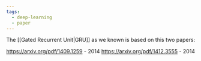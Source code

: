 ```yaml
---
tags:
  - deep-learning
  - paper
---
```

The [[Gated Recurrent Unit|GRU]] as we known is based on this two papers:

https://arxiv.org/pdf/1409.1259 - 2014
https://arxiv.org/pdf/1412.3555 - 2014

